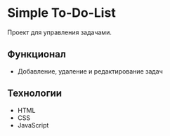 # Simple To-Do-List

Проект для управления задачами.

## Функционал
- Добавление, удаление и редактирование задач

## Технологии
- HTML
- CSS
- JavaScript
